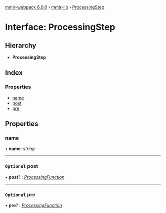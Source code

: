 [mmir-webpack 6.0.0](../README.md) › [mmir-lib](../modules/mmir_lib.md) › [ProcessingStep](mmir_lib.processingstep.md)

# Interface: ProcessingStep

## Hierarchy

* **ProcessingStep**

## Index

### Properties

* [name](mmir_lib.processingstep.md#name)
* [post](mmir_lib.processingstep.md#optional-post)
* [pre](mmir_lib.processingstep.md#optional-pre)

## Properties

###  name

• **name**: *string*

___

### `Optional` post

• **post**? : *[ProcessingFunction](../modules/mmir_lib.md#processingfunction)*

___

### `Optional` pre

• **pre**? : *[ProcessingFunction](../modules/mmir_lib.md#processingfunction)*
